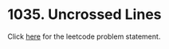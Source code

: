 # 1035. Uncrossed Lines

Click [here](https://leetcode.com/problems/uncrossed-lines/) for the leetcode problem statement.
